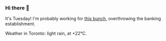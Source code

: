 ### Hi there :wave:

It's Tuesday! I'm probably working for [this bunch](https://github.com/kohofinancial), overthrowing the banking establishment.

Weather in Toronto: light rain, at +22°C.
